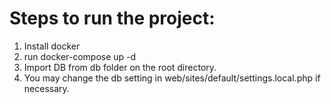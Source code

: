 # Steps to run the project:
1. Install docker
2. run docker-compose up -d
3. Import DB from db folder on the root directory.
4. You may change the db setting in web/sites/default/settings.local.php if necessary.